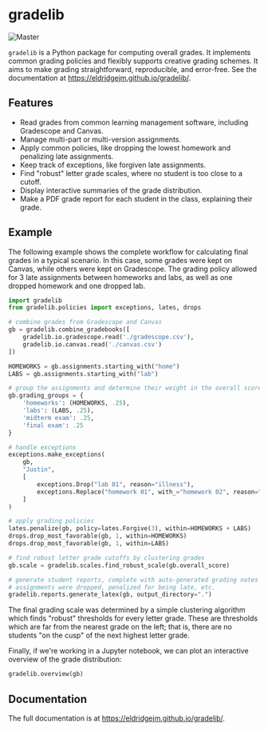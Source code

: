 gradelib
========

![Master](https://github.com/eldridgejm/gradelib/workflows/Test/badge.svg)

`gradelib` is a Python package for computing overall grades. It implements
common grading policies and flexibly supports creative grading schemes. It aims
to make grading straightforward, reproducible, and error-free.
See the documentation at https://eldridgejm.github.io/gradelib/.

Features
--------

* Read grades from common learning management software, including Gradescope
  and Canvas.
* Manage multi-part or multi-version assignments.
* Apply common policies, like dropping the lowest homework and penalizing late assignments.
* Keep track of exceptions, like forgiven late assignments.
* Find "robust" letter grade scales, where no student is too close to a cutoff.
* Display interactive summaries of the grade distribution.
* Make a PDF grade report for each student in the class, explaining their grade.


Example
-------

The following example shows the complete workflow for calculating final grades
in a typical scenario. In this case, some grades were kept on Canvas, while
others were kept on Gradescope. The grading policy allowed for 3 late
assignments between homeworks and labs, as well as one dropped homework and one
dropped lab.


```python
import gradelib
from gradelib.policies import exceptions, lates, drops

# combine grades from Gradescope and Canvas
gb = gradelib.combine_gradebooks([
    gradelib.io.gradescope.read('./gradescope.csv'),
    gradelib.io.canvas.read('./canvas.csv')
])

HOMEWORKS = gb.assignments.starting_with("home")
LABS = gb.assignments.starting_with("lab")

# group the assignments and determine their weight in the overall score calculation
gb.grading_groups = {
    'homeworks': (HOMEWORKS, .25),
    'labs': (LABS, .25),
    'midterm exam': .25,
    'final exam': .25
}

# handle exceptions
exceptions.make_exceptions(
    gb,
    "Justin",
    [
        exceptions.Drop("lab 01", reason="illness"),
        exceptions.Replace("homework 01", with_="homework 02", reason="added late")
    ]
)

# apply grading policies
lates.penalize(gb, policy=lates.Forgive(3), within=HOMEWORKS + LABS)
drops.drop_most_favorable(gb, 1, within=HOMEWORKS)
drops.drop_most_favorable(gb, 1, within=LABS)

# find robust letter grade cutoffs by clustering grades
gb.scale = gradelib.scales.find_robust_scale(gb.overall_score)

# generate student reports, complete with auto-generated grading notes about which
# assignments were dropped, penalized for being late, etc.
gradelib.reports.generate_latex(gb, output_directory=".")
```

The final grading scale was determined by a simple clustering algorithm which
finds "robust" thresholds for every letter grade. These are thresholds which
are far from the nearest grade on the left; that is, there are no students "on
the cusp" of the next highest letter grade.

Finally, if we're working in a Jupyter notebook, we can plot an interactive overview of the grade distribution:

```python
gradelib.overview(gb)
```

Documentation
-------------

The full documentation is at https://eldridgejm.github.io/gradelib/.
